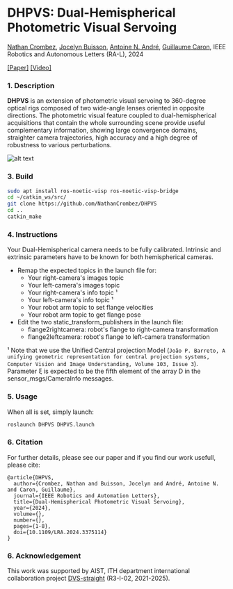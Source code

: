# DHPVS: Dual-Hemispherical Photometric Visual Servoing
[Nathan Crombez](http://nathancrombez.free.fr/), [Jocelyn Buisson](https://www.ciad-lab.fr/jocelyn_buisson/), [Antoine N. André](https://antoineandre.github.io/), [Guillaume Caron](https://home.mis.u-picardie.fr/~g-caron), IEEE Robotics and Autonomous Letters (RA-L), 2024

[[Paper]](http://nathancrombez.free.fr/) [[Video]](https://www.youtube.com/watch?v=hoYNN9570LE)

### 1. Description
**DHPVS** is an extension of photometric visual servoing to 360-degree optical rigs
composed of two wide-angle lenses oriented in opposite directions.
The photometric visual feature coupled to dual-hemispherical
acquisitions that contain the whole surrounding scene provide
useful complementary information, showing large convergence domains,
straighter camera trajectories, high accuracy and a high degree of 
robustness to various perturbations.

![alt text](https://raw.githubusercontent.com/NathanCrombez/DHPVS/main/img/DHPVS.gif)

### 3. Build
```bash
sudo apt install ros-noetic-visp ros-noetic-visp-bridge
cd ~/catkin_ws/src/
git clone https://github.com/NathanCrombez/DHPVS
cd ..
catkin_make
```

### 4. Instructions
Your Dual-Hemispherical camera needs to be fully calibrated.
Intrinsic and extrinsic parameters have to be known for both hemispherical cameras.
* Remap the expected topics in the launch file for: 
  * Your right-camera's images topic
  * Your left-camera's images topic
  * Your right-camera's info topic ¹
  * Your left-camera's info topic ¹
  * Your robot arm topic to set flange velocities
  * Your robot arm topic to get flange pose
* Edit the two static_transform_publishers in the launch file:
  * flange2rightcamera: robot's flange to right-camera transformation
  * flange2leftcamera: robot's flange to left-camera transformation 

¹ Note that we use the Unified Central projection Model (`João P. Barreto,
A unifying geometric representation for central projection systems,
Computer Vision and Image Understanding, Volume 103, Issue 3`). 
Parameter ξ is expected to be the fifth element of the array D in the sensor_msgs/CameraInfo messages.

### 5. Usage
When all is set, simply launch: 
```bash
roslaunch DHPVS DHPVS.launch
```

### 6. Citation

For further details, please see our paper and if you find our work usefull, please cite:
```
@article{DHPVS,
  author={Crombez, Nathan and Buisson, Jocelyn and André, Antoine N. and Caron, Guillaume},
  journal={IEEE Robotics and Automation Letters}, 
  title={Dual-Hemispherical Photometric Visual Servoing}, 
  year={2024},
  volume={},
  number={},
  pages={1-8},
  doi={10.1109/LRA.2024.3375114}
}
```

### 6. Acknowledgement
This work was supported by AIST, ITH department international collaboration project [DVS-straight](https://unit.aist.go.jp/jrl-22022/en/projects/project-dvsstraight.html) (R3-I-02, 2021-2025).